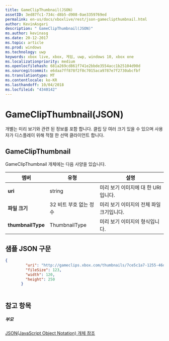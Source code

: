```yaml
---
title: GameClipThumbnail(JSON)
assetID: 3ed87fc1-734c-d8b5-d908-0ae3359769ed
permalink: en-us/docs/xboxlive/rest/json-gameclipthumbnail.html
author: KevinAsgari
description: " GameClipThumbnail(JSON)"
ms.author: kevinasg
ms.date: 20-12-2017
ms.topic: article
ms.prod: windows
ms.technology: uwp
keywords: xbox live, xbox, 게임, uwp, windows 10, xbox one
ms.localizationpriority: medium
ms.openlocfilehash: 681a269cd861f741e2bbde3554acc1b25104d90d
ms.sourcegitcommit: e6daa7ff878f2f0c7015aca9787e7f2730abcfbf
ms.translationtype: MT
ms.contentlocale: ko-KR
ms.lasthandoff: 10/04/2018
ms.locfileid: "4340142"
---
```

# <a name="gameclipthumbnail-json"></a>GameClipThumbnail(JSON)
개별는 미리 보기와 관련 된 정보를 포함 합니다. 클립 당 여러 크기 있을 수 있으며 사용자가 디스플레이 위해 적절 한 선택 클라이언트 합니다. 
<a id="ID4EN"></a>

 
## <a name="gameclipthumbnail"></a>GameClipThumbnail
 
GameClipThumbnail 개체에는 다음 사양을 있습니다.
 
| 멤버| 유형| 설명| 
| --- | --- | --- | 
| <b>uri</b>| string| 미리 보기 이미지에 대 한 URI입니다.| 
| <b>파일 크기</b>| 32 비트 부호 없는 정수| 미리 보기 이미지의 전체 파일 크기입니다.| 
| <b>thumbnailType</b>| ThumbnailType| 미리 보기 이미지의 형식입니다.| 
  
<a id="ID4EAC"></a>

 
## <a name="sample-json-syntax"></a>샘플 JSON 구문
 

```json
{
         "uri": "http://gameclips.xbox.com/thumbnails/7ce5c1a7-1255-46d3-a90e-34a0e2dfab06/small.jpg",
         "fileSize": 123,
         "width": 120,
         "height": 250
       }
    
```

  
<a id="ID4EJC"></a>

 
## <a name="see-also"></a>참고 항목
 
<a id="ID4ELC"></a>

 
##### <a name="parent"></a>부모 

[JSON(JavaScript Object Notation) 개체 참조](atoc-xboxlivews-reference-json.md)

   